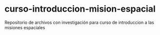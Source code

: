 # curso-introduccion-mision-espacial
 Repositorio de archivos con investigación para curso de introduccion a las misiones espaciales
